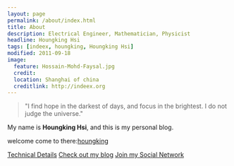 ```yaml
---
layout: page
permalink: /about/index.html
title: About
description: Electrical Engineer, Mathematician, Physicist
headline: Houngking Hsi
tags: [indeex, houngking, Houngking Hsi]
modified: 2011-09-18
image:
  feature: Hossain-Mohd-Faysal.jpg
  credit: 
  location: Shanghai of china
  creditlink: http://indeex.org
---
```


>"I find hope in the darkest of days, and focus in the brightest. I do not judge the universe."


My name is **Houngking Hsi**, and this is my personal blog.  

welcome come to there:<a markdown="0" href="http://indeex.org/houngking" class="btn">houngking</a>  

<a markdown="0" href="http://houngking.ml" class="btn">Technical Details</a> <a markdown="0" href="http://blog.sina.com.cn/imisslovelove" class="btn">Check out my blog</a> <a markdown="0" href="http:indeex.org/houngking/about/" class="btn">Join my Social Network</a>
